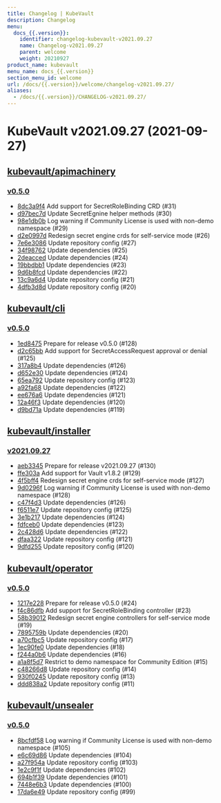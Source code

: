 ```yaml
---
title: Changelog | KubeVault
description: Changelog
menu:
  docs_{{.version}}:
    identifier: changelog-kubevault-v2021.09.27
    name: Changelog-v2021.09.27
    parent: welcome
    weight: 20210927
product_name: kubevault
menu_name: docs_{{.version}}
section_menu_id: welcome
url: /docs/{{.version}}/welcome/changelog-v2021.09.27/
aliases:
  - /docs/{{.version}}/CHANGELOG-v2021.09.27/
---
```


# KubeVault v2021.09.27 (2021-09-27)


## [kubevault/apimachinery](https://github.com/kubevault/apimachinery)

### [v0.5.0](https://github.com/kubevault/apimachinery/releases/tag/v0.5.0)

- [8dc3a9f4](https://github.com/kubevault/apimachinery/commit/8dc3a9f4) Add support for SecretRoleBinding CRD (#31)
- [d97bec7d](https://github.com/kubevault/apimachinery/commit/d97bec7d) Update SecretEgnine helper methods (#30)
- [98e1db0b](https://github.com/kubevault/apimachinery/commit/98e1db0b) Log warning if Community License is used with non-demo namespace (#29)
- [d2e0997d](https://github.com/kubevault/apimachinery/commit/d2e0997d) Redesign secret engine crds for self-service mode (#26)
- [7e6e3086](https://github.com/kubevault/apimachinery/commit/7e6e3086) Update repository config (#27)
- [34f98762](https://github.com/kubevault/apimachinery/commit/34f98762) Update dependencies (#25)
- [2deacced](https://github.com/kubevault/apimachinery/commit/2deacced) Update dependencies (#24)
- [19bbdbb1](https://github.com/kubevault/apimachinery/commit/19bbdbb1) Update dependencies (#23)
- [9d6b8fcd](https://github.com/kubevault/apimachinery/commit/9d6b8fcd) Update dependencies (#22)
- [13c9a6d4](https://github.com/kubevault/apimachinery/commit/13c9a6d4) Update repository config (#21)
- [4dfb3d8d](https://github.com/kubevault/apimachinery/commit/4dfb3d8d) Update repository config (#20)



## [kubevault/cli](https://github.com/kubevault/cli)

### [v0.5.0](https://github.com/kubevault/cli/releases/tag/v0.5.0)

- [1ed8475](https://github.com/kubevault/cli/commit/1ed8475) Prepare for release v0.5.0 (#128)
- [d2c65bb](https://github.com/kubevault/cli/commit/d2c65bb) Add support for SecretAccessRequest approval or denial (#125)
- [317a8b4](https://github.com/kubevault/cli/commit/317a8b4) Update dependencies (#126)
- [d652e30](https://github.com/kubevault/cli/commit/d652e30) Update dependencies (#124)
- [65ea792](https://github.com/kubevault/cli/commit/65ea792) Update repository config (#123)
- [a92fa68](https://github.com/kubevault/cli/commit/a92fa68) Update dependencies (#122)
- [ee676a6](https://github.com/kubevault/cli/commit/ee676a6) Update dependencies (#121)
- [12a46f3](https://github.com/kubevault/cli/commit/12a46f3) Update dependencies (#120)
- [d9bd71a](https://github.com/kubevault/cli/commit/d9bd71a) Update dependencies (#119)



## [kubevault/installer](https://github.com/kubevault/installer)

### [v2021.09.27](https://github.com/kubevault/installer/releases/tag/v2021.09.27)

- [aeb3345](https://github.com/kubevault/installer/commit/aeb3345) Prepare for release v2021.09.27 (#130)
- [ffe303a](https://github.com/kubevault/installer/commit/ffe303a) Add support for Vault v1.8.2 (#129)
- [4f5bff4](https://github.com/kubevault/installer/commit/4f5bff4) Redesign secret engine crds for self-service mode (#127)
- [9d0296f](https://github.com/kubevault/installer/commit/9d0296f) Log warning if Community License is used with non-demo namespace (#128)
- [c47f4d3](https://github.com/kubevault/installer/commit/c47f4d3) Update dependencies (#126)
- [f6511e7](https://github.com/kubevault/installer/commit/f6511e7) Update repository config (#125)
- [3e1b217](https://github.com/kubevault/installer/commit/3e1b217) Update dependencies (#124)
- [fdfceb0](https://github.com/kubevault/installer/commit/fdfceb0) Update dependencies (#123)
- [2c428d6](https://github.com/kubevault/installer/commit/2c428d6) Update dependencies (#122)
- [dfaa322](https://github.com/kubevault/installer/commit/dfaa322) Update repository config (#121)
- [9dfd255](https://github.com/kubevault/installer/commit/9dfd255) Update repository config (#120)



## [kubevault/operator](https://github.com/kubevault/operator)

### [v0.5.0](https://github.com/kubevault/operator/releases/tag/v0.5.0)

- [1217e228](https://github.com/kubevault/operator/commit/1217e228) Prepare for release v0.5.0 (#24)
- [f4c86dfb](https://github.com/kubevault/operator/commit/f4c86dfb) Add support for SecretRoleBinding controller (#23)
- [58b39012](https://github.com/kubevault/operator/commit/58b39012) Redesign secret engine controllers for self-service mode (#19)
- [7895759b](https://github.com/kubevault/operator/commit/7895759b) Update dependencies (#20)
- [a70cfbc5](https://github.com/kubevault/operator/commit/a70cfbc5) Update repository config (#17)
- [1ec90fe0](https://github.com/kubevault/operator/commit/1ec90fe0) Update dependencies (#18)
- [f244a0b6](https://github.com/kubevault/operator/commit/f244a0b6) Update dependencies (#16)
- [a1a8f5d7](https://github.com/kubevault/operator/commit/a1a8f5d7) Restrict to demo namespace for Community Edition (#15)
- [c48266d8](https://github.com/kubevault/operator/commit/c48266d8) Update repository config (#14)
- [930f0245](https://github.com/kubevault/operator/commit/930f0245) Update repository config (#13)
- [ddd838a2](https://github.com/kubevault/operator/commit/ddd838a2) Update repository config (#11)



## [kubevault/unsealer](https://github.com/kubevault/unsealer)

### [v0.5.0](https://github.com/kubevault/unsealer/releases/tag/v0.5.0)

- [8bcfdf58](https://github.com/kubevault/unsealer/commit/8bcfdf58) Log warning if Community License is used with non-demo namespace (#105)
- [e6c69d86](https://github.com/kubevault/unsealer/commit/e6c69d86) Update dependencies (#104)
- [a27f954a](https://github.com/kubevault/unsealer/commit/a27f954a) Update repository config (#103)
- [1e2c9f1f](https://github.com/kubevault/unsealer/commit/1e2c9f1f) Update dependencies (#102)
- [694b1f39](https://github.com/kubevault/unsealer/commit/694b1f39) Update dependencies (#101)
- [7448e6b3](https://github.com/kubevault/unsealer/commit/7448e6b3) Update dependencies (#100)
- [17da6e49](https://github.com/kubevault/unsealer/commit/17da6e49) Update repository config (#99)




